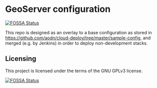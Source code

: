 # GeoServer configuration
[![FOSSA Status](https://app.fossa.com/api/projects/git%2Bgithub.com%2Faodn%2Fgeoserver-config.svg?type=shield)](https://app.fossa.com/projects/git%2Bgithub.com%2Faodn%2Fgeoserver-config?ref=badge_shield)


This repo is designed as an overlay to a base configuration as stored in https://github.com/aodn/cloud-deploy/tree/master/sample-config, and merged (e.g. by Jenkins) in order to deploy non-development stacks.
## Licensing
This project is licensed under the terms of the GNU GPLv3 license.


[![FOSSA Status](https://app.fossa.com/api/projects/git%2Bgithub.com%2Faodn%2Fgeoserver-config.svg?type=large)](https://app.fossa.com/projects/git%2Bgithub.com%2Faodn%2Fgeoserver-config?ref=badge_large)